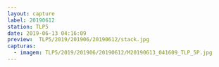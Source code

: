 ```yaml
---
layout: capture
label: 20190612
station: TLP5
date: 2019-06-13 04:16:09
preview:  TLP5/2019/201906/20190612/stack.jpg
capturas:
  - imagem: TLP5/2019/201906/20190612/M20190613_041609_TLP_5P.jpg
---
```

